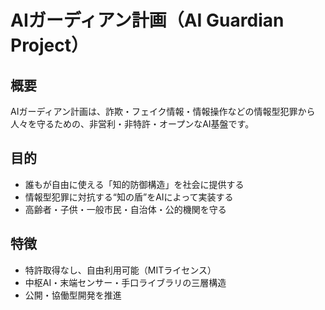 # AIガーディアン計画（AI Guardian Project）

## 概要
AIガーディアン計画は、詐欺・フェイク情報・情報操作などの情報型犯罪から人々を守るための、非営利・非特許・オープンなAI基盤です。

## 目的
- 誰もが自由に使える「知的防御構造」を社会に提供する
- 情報型犯罪に対抗する“知の盾”をAIによって実装する
- 高齢者・子供・一般市民・自治体・公的機関を守る

## 特徴
- 特許取得なし、自由利用可能（MITライセンス）
- 中枢AI・末端センサー・手口ライブラリの三層構造
- 公開・協働型開発を推進

